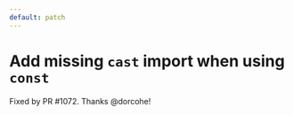 ```yaml
---
default: patch
---
```


# Add missing `cast` import when using `const`

Fixed by PR #1072. Thanks @dorcohe!
